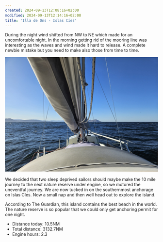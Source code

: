 ```yaml
---
created: 2024-09-13T12:08:16+02:00
modified: 2024-09-13T12:14:16+02:00
title: 'Illa de Ons - Islas Cíes'
---
```


During the night wind shifted from NW to NE which made for an uncomfortable night. In the morning getting rid of the mooring line was interesting as the waves and wind made it hard to release. A complete newbie mistake but you need to make also those from time to time. 

![Image](../2024/0f0a92164313d75ee71003d45eb2f830.jpg) 

We decided that two sleep deprived sailors should maybe make the 10 mile journey to the next nature reserve under engine, so we motored the uneventful journey. We are now tucked in on the southernmost anchorage on Islas Cíes. Now a small nap and then well head out to explore the island.

According to The Guardian, this island contains the best beach in the world. The nature reserve is so popular that we could only get anchoring permit for one night.

* Distance today: 10.5NM
* Total distance: 3132.7NM
* Engine hours: 2.3
